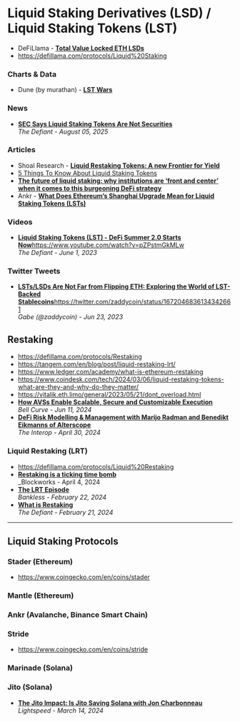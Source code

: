 # Liquid Staking Derivatives (LSD) / Liquid Staking Tokens (LST)

- DeFiLlama - [**Total Value Locked ETH LSDs**](https://defillama.com/lsd)
- https://defillama.com/protocols/Liquid%20Staking

### Charts & Data
- Dune (by murathan) - [**LST Wars**](https://dune.com/murathan/lst-wars)

### News
- [**SEC Says Liquid Staking Tokens Are Not Securities**](https://thedefiant.io/news/regulation/sec-clarifies-liquid-staking-tokens-securities-76ab000c)
  <br/>_The Defiant - August 05, 2025_

### Articles
- Shoal Research - [**Liquid Restaking Tokens: A new Frontier for Yield**](https://www.shoal.gg/p/liquid-restaking-tokens-a-new-frontier)
- [5 Things To Know About Liquid Staking Tokens](https://www.techopedia.com/5-things-to-know-about-liquid-staking-tokens)
- [**The future of liquid staking: why institutions are ‘front and center’ when it comes to this burgeoning DeFi strategy**](https://www.blockdata.tech/blog/roundup/the-future-of-liquid-staking-why-institutions-are-front-and-center-when-it-comes-to-this-burgeoning-defi-strategy)
- Ankr - [**What Does Ethereum’s Shanghai Upgrade Mean for Liquid Staking Tokens (LSTs)**](https://medium.com/ankr-network/what-does-ethereums-shanghai-upgrade-mean-for-liquid-staking-tokens-lsts-56a8e14a9211)

### Videos

- [**Liquid Staking Tokens (LST) - DeFi Summer 2.0 Starts Now**](https://www.youtube.com/watch?v=pZPstmGkMLw)https://www.youtube.com/watch?v=pZPstmGkMLw
  <br/>_The Defiant - June 1, 2023_

### Twitter Tweets

- [**LSTs/LSDs Are Not Far from Flipping ETH: Exploring the World of LST-Backed Stablecoins**](https://twitter.com/zaddycoin/status/1672046836134342661)https://twitter.com/zaddycoin/status/1672046836134342661
  <br/>_Gabe (@zaddycoin) - Jun 23, 2023_

## Restaking

- https://defillama.com/protocols/Restaking
- https://tangem.com/en/blog/post/liquid-restaking-lrt/
- https://www.ledger.com/academy/what-is-ethereum-restaking
- https://www.coindesk.com/tech/2024/03/06/liquid-restaking-tokens-what-are-they-and-why-do-they-matter/
- https://vitalik.eth.limo/general/2023/05/21/dont_overload.html
- [**How AVSs Enable Scalable, Secure and Customizable Execution**](https://youtu.be/nPgxoZHrCIU?si=bCEgt6cQbrLLwFe6)
  <br/>_Bell Curve - Jun 11, 2024_
- [**DeFi Risk Modelling & Management with Marijo Radman and Benedikt Eikmanns of Alterscope**](https://www.youtube.com/watch?v=92DygbPDX10)
  <br/>_The Interop - April 30, 2024_
  
### Liquid Restaking (LRT)

- https://defillama.com/protocols/Liquid%20Restaking
- [**Restaking is a ticking time bomb**](https://blockworks.co/news/restaking-ticking-time-bomb-eth)
  <br/>_Blockworks - April 4, 2024
- [**The LRT Episode**](https://www.youtube.com/watch?v=80PO-2yG6Q0)
  <br/>_Bankless - February 22, 2024_
- [**What is Restaking**](https://thedefiant.io/what-is-restaking)
  <br/>_The Defiant - February 21, 2024_

-----

## Liquid Staking Protocols

### Stader (Ethereum)

- https://www.coingecko.com/en/coins/stader

### Mantle (Ethereum)

### Ankr (Avalanche, Binance Smart Chain)

### Stride

- https://www.coingecko.com/en/coins/stride

### Marinade (Solana)

### Jito (Solana)
- [**The Jito Impact: Is Jito Saving Solana with Jon Charbonneau**](https://www.youtube.com/watch?v=L6lSM0TgBGA)
  <br/>_Lightspeed - March 14, 2024_
